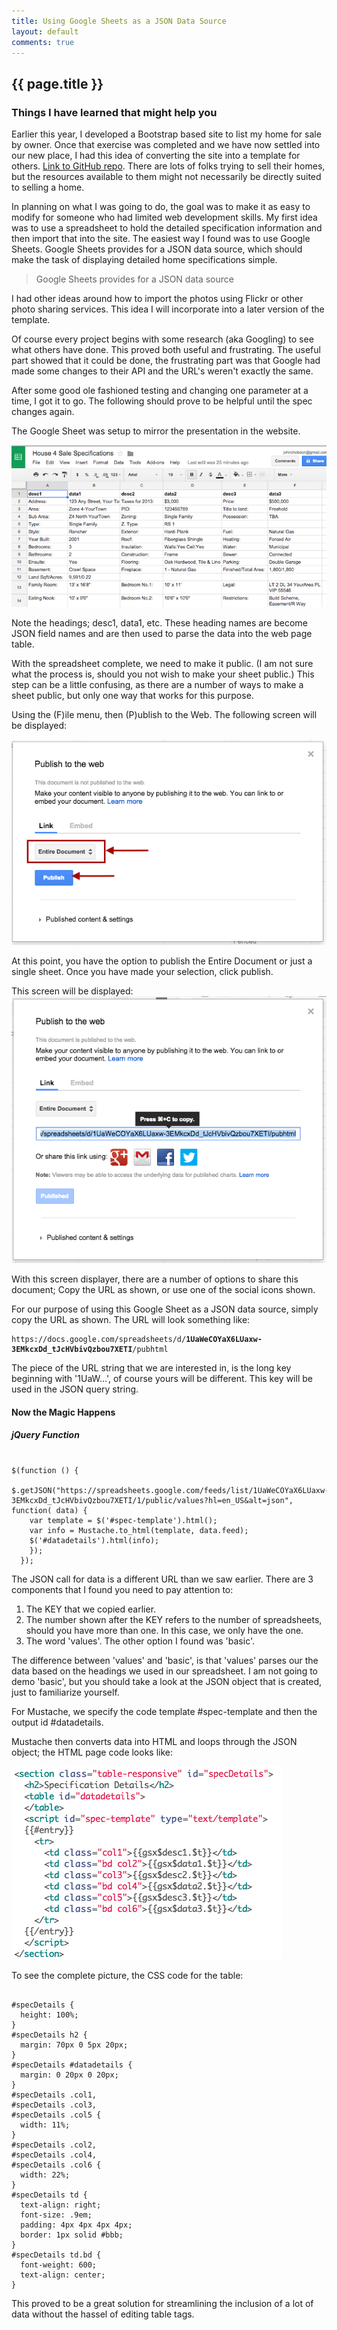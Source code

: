 ```yaml
---
title: Using Google Sheets as a JSON Data Source
layout: default
comments: true
---
```


## {{ page.title }}

### Things I have learned that might help you

Earlier this year, I developed a Bootstrap based site to list my home for sale by owner. Once that exercise was completed and we have now settled into our new place, I had this idea of converting the site into a template for others. [Link to GitHub repo](https://github.com/MrHobbie/Home4Sale2). There are lots of folks trying to sell their homes, but the resources available to them might not necessarily be directly suited to selling a home.

In planning on what I was going to do, the goal was to make it as easy to modify for someone who had limited web development skills. My first idea was to use a spreadsheet to hold the detailed specification information and then import that into the site. The easiest way I found was to use Google Sheets.  Google Sheets provides for a JSON data source, which should make the task of displaying detailed home specifications simple.

>Google Sheets provides for a JSON data source

I had other ideas around how to import the photos using Flickr or other photo sharing services. This idea I will incorporate into a later version of the template.

Of course every project begins with some research (aka Googling) to see what others have done. This proved both useful and frustrating. The useful part showed that it could be done, the frustrating part was that Google had made some changes to their API and the URL's weren't exactly the same.

After some good ole fashioned testing and changing one parameter at a time, I got it to go.  The following should prove to be helpful until the spec changes again.

The Google Sheet was setup to mirror the presentation in the website.

![Alt "Google Sheets"](/assets/images/2014-12-2/googleSheets.png "Google Sheets")

Note the headings; desc1, data1, etc. These heading names are become JSON field names and are then used to parse the data into the web page table.

With the spreadsheet complete, we need to make it public. (I am not sure what the process is, should you not wish to make your sheet public.) This step can be a little confusing, as there are a number of ways to make a sheet public, but only one way that works for this purpose.

Using the (F)ile menu, then (P)ublish to the Web. The following screen will be displayed:

![Alt "Google Sheets - Publish"](/assets/images/2014-12-2/googleSheets-2.png "Google Sheets - Publish")

At this point, you have the option to publish the Entire Document or just a single sheet. Once you have made your selection, click publish.

This screen will be displayed:
![Alt "Google Sheets - Share"](/assets/images/2014-12-2/googleSheets-3.png "Google Sheets - Share")

With this screen displayer, there are a number of options to share this document; Copy the URL as shown, or use one of the social icons shown.

For our purpose of using this Google Sheet as a JSON data source, simply copy the URL as shown.  The URL will look something like:

<pre><code class="html">https://docs.google.com/spreadsheets/d/<strong>1UaWeCOYaX6LUaxw-3EMkcxDd_tJcHVbivQzbou7XETI</strong>/pubhtml</code></pre>

The piece of the URL string that we are interested in, is the long key beginning with '1UaW...', of course yours will be different. This key will be used in the JSON query string.

#### Now the Magic Happens

##### jQuery Function
<pre><code class="javascript">
$(function () {  
  $.getJSON("https://spreadsheets.google.com/feeds/list/1UaWeCOYaX6LUaxw-3EMkcxDd_tJcHVbivQzbou7XETI/1/public/values?hl=en_US&alt=json", function( data) {
    var template = $('#spec-template').html();
    var info = Mustache.to_html(template, data.feed);
    $('#datadetails').html(info);
    });
  });
</code></pre>

The JSON call for data is a different URL than we saw earlier.  There are 3 components that I found you need to pay attention to:

  1. The KEY that we copied earlier.
  2. The number shown after the KEY refers to the number of spreadsheets, should you have more than one. In this case, we only have the one.
  3. The word 'values'. The other option I found was 'basic'.

The difference between 'values' and 'basic', is that 'values' parses our the data based on the headings we used in our spreadsheet. I am not going to demo 'basic', but you should take a look at the JSON object that is created, just to familiarize yourself.

For Mustache, we specify the code template #spec-template and then the output id #datadetails.

Mustache then converts data into HTML and loops through the JSON object; the HTML page code looks like:

![Alt "Google Sheets - Share"](/assets/images/2014-12-2/googleSheets-4.png "Google Sheets - Share")

To see the complete picture, the CSS code for the table:
<pre><code class="css">
#specDetails {
  height: 100%;
}
#specDetails h2 {
  margin: 70px 0 5px 20px;
}
#specDetails #datadetails {
  margin: 0 20px 0 20px;
}
#specDetails .col1,
#specDetails .col3,
#specDetails .col5 {
  width: 11%;
}
#specDetails .col2,
#specDetails .col4,
#specDetails .col6 {
  width: 22%;
}
#specDetails td {
  text-align: right;
  font-size: .9em;
  padding: 4px 4px 4px 4px;
  border: 1px solid #bbb;
}
#specDetails td.bd {
  font-weight: 600;
  text-align: center;
}
</code></pre>

This proved to be a great solution for streamlining the inclusion of a lot of data without the hassel of editing table tags.
